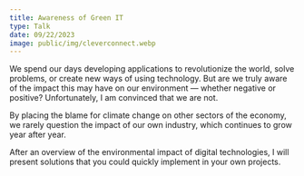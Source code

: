 ```yaml
---
title: Awareness of Green IT
type: Talk
date: 09/22/2023
image: public/img/cleverconnect.webp
---
```


We spend our days developing applications to revolutionize the world, solve problems, or create new ways of using technology. But are we truly aware of the impact this may have on our environment — whether negative or positive? Unfortunately, I am convinced that we are not.

By placing the blame for climate change on other sectors of the economy, we rarely question the impact of our own industry, which continues to grow year after year.

After an overview of the environmental impact of digital technologies, I will present solutions that you could quickly implement in your own projects.
